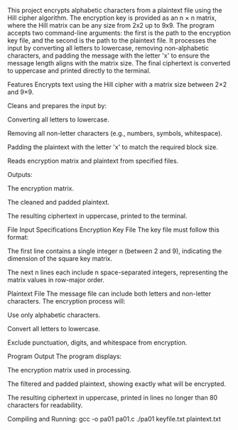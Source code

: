 This project encrypts alphabetic characters from a plaintext file using the Hill cipher algorithm. The encryption key is provided as an n × n matrix, where the Hill matrix can be any size from 2x2 up to 9x9. The program accepts two command-line arguments: the first is the path to the encryption key file, and the second is the path to the plaintext file. It processes the input by converting all letters to lowercase, removing non-alphabetic characters, and padding the message with the letter 'x' to ensure the message length aligns with the matrix size. The final ciphertext is converted to uppercase and printed directly to the terminal.

Features
Encrypts text using the Hill cipher with a matrix size between 2×2 and 9×9.

Cleans and prepares the input by:

Converting all letters to lowercase.

Removing all non-letter characters (e.g., numbers, symbols, whitespace).

Padding the plaintext with the letter 'x' to match the required block size.

Reads encryption matrix and plaintext from specified files.

Outputs:

The encryption matrix.

The cleaned and padded plaintext.

The resulting ciphertext in uppercase, printed to the terminal.

File Input Specifications
Encryption Key File
The key file must follow this format:

The first line contains a single integer n (between 2 and 9), indicating the dimension of the square key matrix.

The next n lines each include n space-separated integers, representing the matrix values in row-major order.

Plaintext File
The message file can include both letters and non-letter characters. The encryption process will:

Use only alphabetic characters.

Convert all letters to lowercase.

Exclude punctuation, digits, and whitespace from encryption.

Program Output
The program displays:

The encryption matrix used in processing.

The filtered and padded plaintext, showing exactly what will be encrypted.

The resulting ciphertext in uppercase, printed in lines no longer than 80 characters for readability.

Compiling and Running:
gcc -o pa01 pa01.c
./pa01 keyfile.txt plaintext.txt
